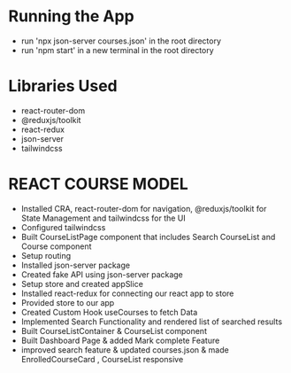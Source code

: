 # Running the App

- run 'npx json-server courses.json' in the root directory
- run 'npm start' in a new terminal in the root directory


# Libraries Used

- react-router-dom
- @reduxjs/toolkit
- react-redux
- json-server
- tailwindcss


# REACT COURSE MODEL

- Installed CRA, react-router-dom for navigation, @reduxjs/toolkit for State Management and tailwindcss for the UI
- Configured tailwindcss
- Built CourseListPage component that includes Search CourseList and Course component
- Setup routing
- Installed json-server package 
- Created fake API using json-server package
- Setup store and created appSlice
- Installed react-redux for connecting our react app to store
- Provided store to our app
- Created Custom Hook useCourses to fetch Data
- Implemented Search Functionality and rendered list of searched results
- Built CourseListContainer & CourseList component
- Built Dashboard Page & added Mark complete Feature
- improved search feature & updated courses.json & made EnrolledCourseCard , CourseList responsive